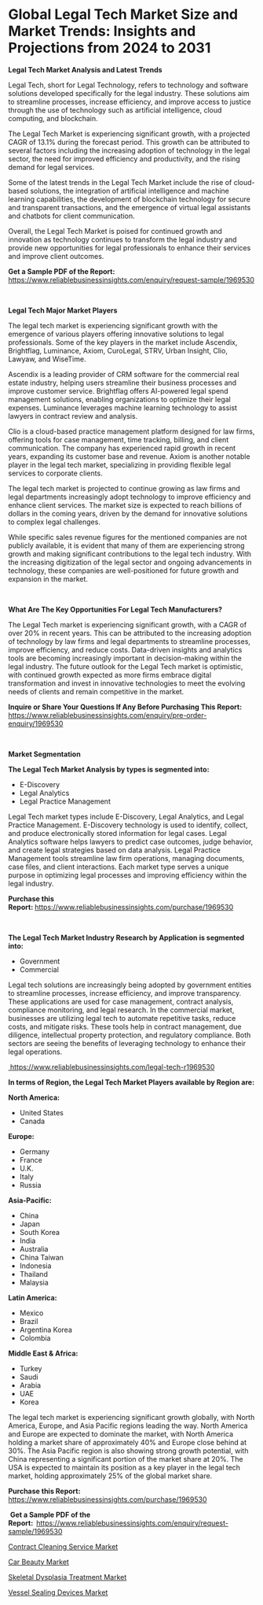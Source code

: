 <p><h1>Global Legal Tech Market Size and Market Trends: Insights and Projections from 2024 to 2031</h1></p><p><strong>Legal Tech Market Analysis and Latest Trends</strong></p>
<p><p>Legal Tech, short for Legal Technology, refers to technology and software solutions developed specifically for the legal industry. These solutions aim to streamline processes, increase efficiency, and improve access to justice through the use of technology such as artificial intelligence, cloud computing, and blockchain.</p><p>The Legal Tech Market is experiencing significant growth, with a projected CAGR of 13.1% during the forecast period. This growth can be attributed to several factors including the increasing adoption of technology in the legal sector, the need for improved efficiency and productivity, and the rising demand for legal services.</p><p>Some of the latest trends in the Legal Tech Market include the rise of cloud-based solutions, the integration of artificial intelligence and machine learning capabilities, the development of blockchain technology for secure and transparent transactions, and the emergence of virtual legal assistants and chatbots for client communication.</p><p>Overall, the Legal Tech Market is poised for continued growth and innovation as technology continues to transform the legal industry and provide new opportunities for legal professionals to enhance their services and improve client outcomes.</p></p>
<p><strong>Get a Sample PDF of the Report:&nbsp;</strong> <a href="https://www.reliablebusinessinsights.com/enquiry/request-sample/1969530">https://www.reliablebusinessinsights.com/enquiry/request-sample/1969530</a></p>
<p>&nbsp;</p>
<p><strong>Legal Tech Major Market Players</strong></p>
<p><p>The legal tech market is experiencing significant growth with the emergence of various players offering innovative solutions to legal professionals. Some of the key players in the market include Ascendix, Brightflag, Luminance, Axiom, CuroLegal, STRV, Urban Insight, Clio, Lawyaw, and WiseTime.</p><p>Ascendix is a leading provider of CRM software for the commercial real estate industry, helping users streamline their business processes and improve customer service. Brightflag offers AI-powered legal spend management solutions, enabling organizations to optimize their legal expenses. Luminance leverages machine learning technology to assist lawyers in contract review and analysis.</p><p>Clio is a cloud-based practice management platform designed for law firms, offering tools for case management, time tracking, billing, and client communication. The company has experienced rapid growth in recent years, expanding its customer base and revenue. Axiom is another notable player in the legal tech market, specializing in providing flexible legal services to corporate clients.</p><p>The legal tech market is projected to continue growing as law firms and legal departments increasingly adopt technology to improve efficiency and enhance client services. The market size is expected to reach billions of dollars in the coming years, driven by the demand for innovative solutions to complex legal challenges.</p><p>While specific sales revenue figures for the mentioned companies are not publicly available, it is evident that many of them are experiencing strong growth and making significant contributions to the legal tech industry. With the increasing digitization of the legal sector and ongoing advancements in technology, these companies are well-positioned for future growth and expansion in the market.</p></p>
<p>&nbsp;</p>
<p><strong>What Are The Key Opportunities For Legal Tech Manufacturers?</strong></p>
<p><p>The Legal Tech market is experiencing significant growth, with a CAGR of over 20% in recent years. This can be attributed to the increasing adoption of technology by law firms and legal departments to streamline processes, improve efficiency, and reduce costs. Data-driven insights and analytics tools are becoming increasingly important in decision-making within the legal industry. The future outlook for the Legal Tech market is optimistic, with continued growth expected as more firms embrace digital transformation and invest in innovative technologies to meet the evolving needs of clients and remain competitive in the market.</p></p>
<p><strong>Inquire or Share Your Questions If Any Before Purchasing This Report:</strong> <a href="https://www.reliablebusinessinsights.com/enquiry/pre-order-enquiry/1969530">https://www.reliablebusinessinsights.com/enquiry/pre-order-enquiry/1969530</a></p>
<p>&nbsp;</p>
<p><strong>Market Segmentation</strong></p>
<p><strong>The Legal Tech Market Analysis by types is segmented into:</strong></p>
<p><ul><li>E-Discovery</li><li>Legal Analytics</li><li>Legal Practice Management</li></ul></p>
<p><p>Legal Tech market types include E-Discovery, Legal Analytics, and Legal Practice Management. E-Discovery technology is used to identify, collect, and produce electronically stored information for legal cases. Legal Analytics software helps lawyers to predict case outcomes, judge behavior, and create legal strategies based on data analysis. Legal Practice Management tools streamline law firm operations, managing documents, case files, and client interactions. Each market type serves a unique purpose in optimizing legal processes and improving efficiency within the legal industry.</p></p>
<p><strong>Purchase this Report:&nbsp;</strong><a href="https://www.reliablebusinessinsights.com/purchase/1969530">https://www.reliablebusinessinsights.com/purchase/1969530</a></p>
<p>&nbsp;</p>
<p><strong>The Legal Tech Market Industry Research by Application is segmented into:</strong></p>
<p><ul><li>Government</li><li>Commercial</li></ul></p>
<p><p>Legal tech solutions are increasingly being adopted by government entities to streamline processes, increase efficiency, and improve transparency. These applications are used for case management, contract analysis, compliance monitoring, and legal research. In the commercial market, businesses are utilizing legal tech to automate repetitive tasks, reduce costs, and mitigate risks. These tools help in contract management, due diligence, intellectual property protection, and regulatory compliance. Both sectors are seeing the benefits of leveraging technology to enhance their legal operations.</p></p>
<p><a href="https://www.reliablebusinessinsights.com/legal-tech-r1969530">&nbsp;https://www.reliablebusinessinsights.com/legal-tech-r1969530</a></p>
<p><strong>In terms of Region, the Legal Tech Market Players available by Region are:</strong></p>
<p>
    <p> <strong> North America: </strong>
        <ul>
            <li>United States</li>
            <li>Canada</li>
        </ul>
        </p> 
    <p> <strong> Europe: </strong>
        <ul>
            <li>Germany</li>
            <li>France</li>
            <li>U.K.</li>
            <li>Italy</li>
            <li>Russia</li>
        </ul>
        </p> 
    <p> <strong> Asia-Pacific: </strong>
        <ul>
            <li>China</li>
            <li>Japan</li>
            <li>South Korea</li>
            <li>India</li>
            <li>Australia</li>
            <li>China Taiwan</li>
            <li>Indonesia</li>
            <li>Thailand</li>
            <li>Malaysia</li>
        </ul>
        </p> 
    <p> <strong> Latin America: </strong>
        <ul>
            <li>Mexico</li>
            <li>Brazil</li>
            <li>Argentina Korea</li>
            <li>Colombia</li>
        </ul>
        </p> 
    <p> <strong> Middle East & Africa: </strong>
        <ul>
            <li>Turkey</li>
            <li>Saudi</li>
            <li>Arabia</li>
            <li>UAE</li>
            <li>Korea</li>
        </ul>
    </p>
    </p>
<p><p>The legal tech market is experiencing significant growth globally, with North America, Europe, and Asia Pacific regions leading the way. North America and Europe are expected to dominate the market, with North America holding a market share of approximately 40% and Europe close behind at 30%. The Asia Pacific region is also showing strong growth potential, with China representing a significant portion of the market share at 20%. The USA is expected to maintain its position as a key player in the legal tech market, holding approximately 25% of the global market share.</p></p>
<p><strong>Purchase this Report: </strong><a href="https://www.reliablebusinessinsights.com/purchase/1969530">https://www.reliablebusinessinsights.com/purchase/1969530</a></p>
<p>&nbsp;<strong>Get a Sample PDF of the Report:&nbsp;&nbsp;</strong><a href="https://www.reliablebusinessinsights.com/enquiry/request-sample/1969530">https://www.reliablebusinessinsights.com/enquiry/request-sample/1969530</a></p>
<p><strong></strong></p>
<p><p><a href="https://github.com/JosephMorgnlvXXff/Market-Research-Report-List-1/blob/main/contract-cleaning-service-market.md">Contract Cleaning Service Market</a></p><p><a href="https://github.com/ochgvvcj16/Market-Research-Report-List-1/blob/main/car-beauty-market.md">Car Beauty Market</a></p><p><a href="https://www.linkedin.com/pulse/skeletal-dysplasia-treatment-market-outlook-forecast-from-2024-ultxc">Skeletal Dysplasia Treatment Market</a></p><p><a href="https://www.linkedin.com/pulse/vessel-sealing-devices-market-global-regional-analysis-focus-wib6c">Vessel Sealing Devices Market</a></p></p>